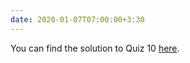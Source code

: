 ```yaml
---
date: 2020-01-07T07:00:00+3:30
---
```

You can find the solution to Quiz 10 [here](static_files/quizes/Quiz10-Solution.pdf).